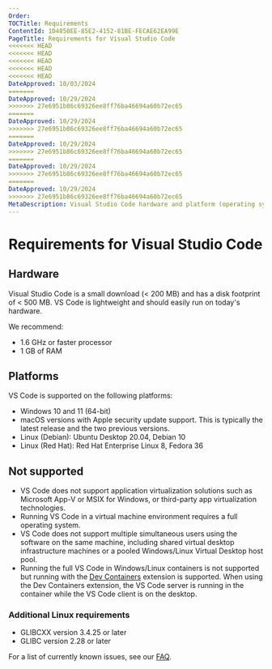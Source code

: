 ```yaml
---
Order:
TOCTitle: Requirements
ContentId: 1D4850EE-85E2-4152-81BE-FECAE62EA99E
PageTitle: Requirements for Visual Studio Code
<<<<<<< HEAD
<<<<<<< HEAD
<<<<<<< HEAD
<<<<<<< HEAD
<<<<<<< HEAD
DateApproved: 10/03/2024
=======
DateApproved: 10/29/2024
>>>>>>> 27e6951b86c69326ee8ff76ba46694a60b72ec65
=======
DateApproved: 10/29/2024
>>>>>>> 27e6951b86c69326ee8ff76ba46694a60b72ec65
=======
DateApproved: 10/29/2024
>>>>>>> 27e6951b86c69326ee8ff76ba46694a60b72ec65
=======
DateApproved: 10/29/2024
>>>>>>> 27e6951b86c69326ee8ff76ba46694a60b72ec65
=======
DateApproved: 10/29/2024
>>>>>>> 27e6951b86c69326ee8ff76ba46694a60b72ec65
MetaDescription: Visual Studio Code hardware and platform (operating system) requirements.
---
```

# Requirements for Visual Studio Code

## Hardware

Visual Studio Code is a small download (< 200 MB) and has a disk footprint of < 500 MB. VS Code is lightweight and should easily run on today's hardware.

We recommend:

* 1.6 GHz or faster processor
* 1 GB of RAM

## Platforms

VS Code is supported on the following platforms:

* Windows 10 and 11 (64-bit)
* macOS versions with Apple security update support. This is typically the latest release and the two previous versions.
* Linux (Debian): Ubuntu Desktop 20.04, Debian 10
* Linux (Red Hat): Red Hat Enterprise Linux 8, Fedora 36

## Not supported

* VS Code does not support application virtualization solutions such as Microsoft App-V or MSIX for Windows, or third-party app virtualization technologies.
* Running VS Code in a virtual machine environment requires a full operating system.
* VS Code does not support multiple simultaneous users using the software on the same machine, including shared virtual desktop infrastructure machines or a pooled Windows/Linux Virtual Desktop host pool.
* Running the full VS Code in Windows/Linux containers is not supported but running with the [Dev Containers](/docs/devcontainers/containers.md) extension is supported. When using the Dev Containers extension, the VS Code server is running in the container while the VS Code client is on the desktop.

### Additional Linux requirements

* GLIBCXX version 3.4.25 or later
* GLIBC version 2.28 or later

For a list of currently known issues, see our [FAQ](faq).
